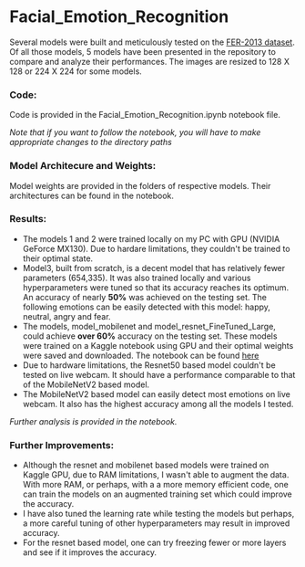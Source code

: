 # Facial_Emotion_Recognition
Several models were built and meticulously tested on the [FER-2013 dataset](https://www.kaggle.com/msambare/fer2013). Of all those models, 5 models have been presented in the repository to compare and analyze their performances.
The images are resized to 128 X 128 or 224 X 224 for some models.

### Code:
Code is provided in the Facial_Emotion_Recognition.ipynb notebook file. 

*Note that if you want to follow the notebook, you will have to make appropriate changes to the directory paths*

### Model Architecure and Weights:
Model weights are provided in the folders of respective models. Their architectures can be found in the notebook.

### Results:
* The models 1 and 2 were trained locally on my PC with GPU (NVIDIA GeForce MX130). Due to hardare limitations, they couldn't be trained to their optimal state.
* Model3, built from scratch, is a decent model that has relatively fewer parameters (654,335). It was also trained locally and various hyperparameters were tuned so that its accuracy reaches its optimum.
An accuracy of nearly **50%** was achieved on the testing set. The following emotions can be easily detected with this model: happy, neutral, angry and fear.
* The models, model_mobilenet and model_resnet_FineTuned_Large, could achieve **over 60%** accuracy on the testing set. These models were trained on a Kaggle notebook using GPU and their optimal weights were saved and downloaded.
The notebook can be found [here](https://www.kaggle.com/masterofsnippets/face-emotion-recognition)
* Due to hardware limitations, the Resnet50 based model couldn't be tested on live webcam. It should have a performance comparable to that of the MobileNetV2 based model.
* The MobileNetV2 based model can easily detect most emotions on live webcam. It also has the highest accuracy among all the models I tested.

*Further analysis is provided in the notebook.*

### Further Improvements:
* Although the resnet and mobilenet based models were trained on Kaggle GPU, due to RAM limitations, I wasn't able to augment the data. With more RAM, or perhaps, with a 
a more memory efficient code, one can train the models on an augmented training set which could improve the accuracy.
* I have also tuned the learning rate while testing the models but perhaps, a more careful tuning of other hyperparameters may result in improved accuracy.
* For the resnet based model, one can try freezing fewer or more layers and see if it improves the accuracy.
